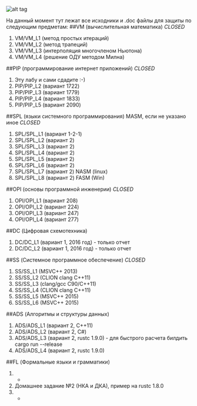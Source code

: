 ![alt tag](http://s5.pikabu.ru/post_img/2015/04/21/11/1429639209_944006780.jpg)

На данный момент тут лежат все исходники и .doc файлы для защиты по следующим предметам:
##VM (вычислительная математика) *CLOSED*
1. VM/VM_L1 (метод простых итераций)
2. VM/VM_L2 (метод трапеций)
3. VM/VM_L3 (интерполяция многочленом Ньютона)
4. VM/VM_L4 (решение ОДУ методом Милна)

##PIP (программирование интернет приложений) *CLOSED*
1. Эту лабу и сами сдадите :-)
2. PIP/PIP_L2 (вариант 1722)
3. PIP/PIP_L3 (вариант 1779)
4. PIP/PIP_L4 (вариант 1833)
5. PIP/PIP_L5 (вариант 2090)

##SPL (языки системного программирования) MASM, если не указано иное *CLOSED*
1. SPL/SPL_L1 (вариант 1-2-1)
2. SPL/SPL_L2 (вариант 2)
3. SPL/SPL_L3 (вариант 2)
4. SPL/SPL_L4 (вариант 2)
5. SPL/SPL_L5 (вариант 2)
6. SPL/SPL_L6 (вариант 2)
7. SPL/SPL_L7 (вариант 2) NASM (linux)
8. SPL/SPL_L8 (вариант 2) FASM (Win)

##OPI (основы программной инженерии) *CLOSED*
1. OPI/OPI_L1 (вариант 208)
2. OPI/OPI_L2 (вариант 224)
3. OPI/OPI_L3 (вариант 247)
4. OPI/OPI_L4 (вариант 277)

##DC (Цифровая схемотехника)
1. DC/DC_L1 (вариант 1, 2016 год) - только отчет
2. DC/DC_L2 (вариант 1, 2016 год) - только отчет

##SS (Системное программное обеспечение) *CLOSED*
1. SS/SS_L1 (MSVC++ 2013)
2. SS/SS_L2 (CLION clang C++11)
3. SS/SS_L3 (clang/gcc C90/C++11)
4. SS/SS_L4 (CLION clang C++11)
5. SS/SS_L5 (MSVC++ 2015)
6. SS/SS_L6 (MSVC++ 2015)

##ADS (Алгоритмы и структуры данных)
1. ADS/ADS_L1 (вариант 2, C++11)
2. ADS/ADS_L2 (вариант 2, C#)
3. ADS/ADS_L3 (вариант 2, rustc 1.9.0) - для быстрого расчета билдить cargo run --release
4. ADS/ADS_L4 (вариант 2, rustc 1.9.0)

##FL (Формальные языки и грамматики)
1. -
2. Домашнее задание №2 (НКА и ДКА), пример на rustc 1.8.0
3. -
